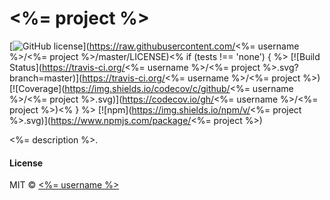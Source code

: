 # <%= project %>

[![GitHub license](https://img.shields.io/badge/license-MIT-blue.svg)](https://raw.githubusercontent.com/<%= username %>/<%= project %>/master/LICENSE)<% if (tests !== 'none') { %>
[![Build Status](https://travis-ci.org/<%= username %>/<%= project %>.svg?branch=master)](https://travis-ci.org/<%= username %>/<%= project %>)
[![Coverage](https://img.shields.io/codecov/c/github/<%= username %>/<%= project %>.svg)](https://codecov.io/gh/<%= username %>/<%= project %>)<% } %>
[![npm](https://img.shields.io/npm/v/<%= project %>.svg)](https://www.npmjs.com/package/<%= project %>)

<%= description %>.

#### License

MIT © [<%= username %>](<%= `https://github.com/${username}` %>)